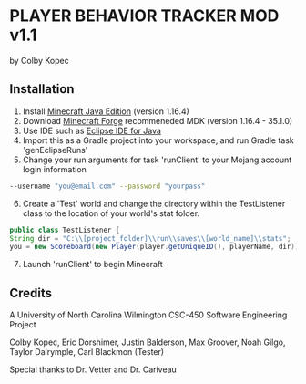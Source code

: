 # PLAYER BEHAVIOR TRACKER MOD v1.1

by Colby Kopec

## Installation

1. Install [Minecraft Java Edition](https://www.minecraft.net/en-us/download) (version 1.16.4)
2. Download [Minecraft Forge](http://files.minecraftforge.net/) recommeneded MDK (version 1.16.4 - 35.1.0)
3. Use IDE such as [Eclipse IDE for Java](https://www.eclipse.org/downloads/packages/release/kepler/sr1/eclipse-ide-java-developers)
4. Import this as a Gradle project into your workspace, and run Gradle task 'genEclipseRuns'
5. Change your run arguments for task 'runClient' to your Mojang account login information

```bash
--username "you@email.com" --password "yourpass"
```

6. Create a 'Test' world and change the directory within the TestListener class to the location of your world's stat folder.

```java
public class TestListener {
String dir = "C:\\[project_folder]\\run\\saves\\[world_name]\\stats";
you = new Scoreboard(new Player(player.getUniqueID(), playerName, dir)); }
```

7. Launch 'runClient' to begin Minecraft

## Credits
A University of North Carolina Wilmington CSC-450 Software Engineering Project

Colby Kopec, Eric Dorshimer, Justin Balderson, Max Groover, Noah Gilgo, Taylor Dalrymple, Carl Blackmon (Tester)

Special thanks to Dr. Vetter and Dr. Cariveau
